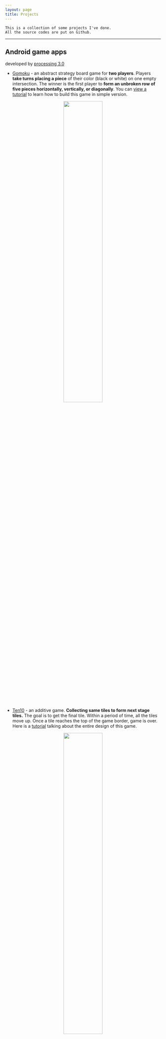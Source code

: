```yaml
---
layout: page
title: Projects
---
```


```
This is a collection of some projects I've done.
All the source codes are put on Github.
```
--------------------------------------

## Android game apps <br>
developed by [processing 3.0](https://processing.org/)

*  [Gomoku](https://drive.google.com/file/d/1hlP6hGWQr4xCbWzoDb1qyCyaR0A1jN_L/view?usp=drivesdk&fbclid=IwAR0duTs0Jfvd7oOs42axEvpj5Im-CM0x7eMwGX9kPpE4gnwpW4WwNRK1BSU) - an abstract strategy board game for **two players**. Players **take turns placing a piece** of their color (black or white) on one empty intersection. The winner is the first player to **form an unbroken row of five pieces horizontally, vertically, or diagonally**. You can [view a tutorial](https://youtu.be/txSBV9NB2jY) to learn how to build this game in simple version.

<p align="center">
<img src="../img/piece.jpg" width="50%" hegiht="50%"/>
</p>

* [Ten10](https://drive.google.com/file/d/1jQRHxUpcWNspix_fs3SknCq02-IrjFMg/view?fbclid=IwAR2jkrvg2wLUjjrJ6wgndkns92t5_6lz7U4-9z_iWoFpWIDbQavTKagAXuk) - an additive game. **Collecting same tiles to form next stage tiles.** The goal is to get the final tile. Within a period of time, all the tiles move up. Once a tile reaches the top of the game border, game is over. Here is a [tutorial](https://youtu.be/-c3Kcaj54Ik) talking about the entire design of this game.

<p align="center">
<img src="../img/tile.jpg" width="50%" hegiht="50%"/>
</p>

* [Nodes2.0](https://drive.google.com/file/d/1Weo9Gd6VaTQPfDbdI2TAYokygj6gnUVT/view?usp=drivesdk) - an exciting and causal funny game. **To pin all the dots one by one to spinning circle with taps.** The game is over when a dot gets touch with other dots. It becomes challenging and interesting when going through different levels. With a [tutorial](https://youtu.be/lVMKEyO-cZs), you can easily make your own version pin circle game.

<p align="center">
<img src="../img/dot.jpg" width="50%" hegiht="50%"/> 
</p>

* [Carcar](https://drive.google.com/file/d/1UkwzUiE0oogYWNQZtJ3lxvqfBQYaF1HX/view?usp=drivesdk) - a car parking game. It is provided with four control buttons, which are left, right, forward, and toward. The goal is to **drive the car into the parking space.** There is no time limit to practice parking. Click to [view a tutorial](https://youtu.be/i7J1B65YnUo) about designing this game.

<p align="center">
<img src="../img/car.jpg" width="70%" hegiht="70%"/>
</p>

* [BrickBreaker](https://drive.google.com/file/d/1-MdgQVxb_uqqLjJP_mxADF-c-20paC0n/view?usp=drivesdk) - a brick-breaker game. **Tilting the phone to control the paddle** and keep the ball in the game. Your mission is to **remove all the breakable bricks** by hitting them with the ball. Interestingly, some bricks need more than a single hit.
<p align="center">
<img src="../img/brickbreaker.png" width="50%" hegiht="50%"/>
</p>

